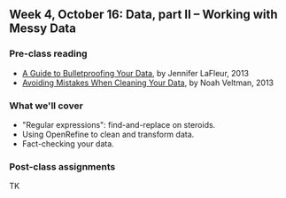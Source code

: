 ## Week 4, October 16: Data, part II – Working with Messy Data

### Pre-class reading

- [A Guide to Bulletproofing Your Data](https://github.com/propublica/guides/blob/master/data-bulletproofing.md), by Jennifer LaFleur, 2013
- [Avoiding Mistakes When Cleaning Your Data](https://github.com/veltman/learninglunches/tree/master/datahygiene), by Noah Veltman, 2013

### What we'll cover

- "Regular expressions": find-and-replace on steroids.
- Using OpenRefine to clean and transform data.
- Fact-checking your data.

### Post-class assignments

TK


